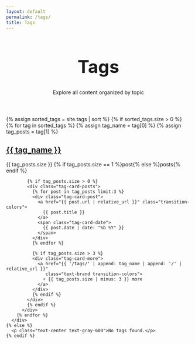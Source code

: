```yaml
---
layout: default
permalink: /tags/
title: Tags
---
```


<div class="space-y-16">
  <header class="text-center py-16">
    <h1 class="font-serif text-brand mb-6 leading-tight" style="font-size: 3rem;">
      Tags
    </h1>
    <p class="text-gray-600 text-lg max-w-2xl mx-auto leading-relaxed">
      Explore all content organized by topic
    </p>
  </header>

  <section class="max-w-4xl mx-auto">
    {% assign sorted_tags = site.tags | sort %}
    {% if sorted_tags.size > 0 %}
      <div class="grid grid-cols-1 md:grid-cols-2 lg:grid-cols-3 gap-6">
        {% for tag in sorted_tags %}
          {% assign tag_name = tag[0] %}
          {% assign tag_posts = tag[1] %}
          <div class="neo-tag-card">
            <h2 class="tag-card-title">
              <a href="{{ '/tags/' | append: tag_name | append: '/' | relative_url }}" 
                 class="font-serif text-brand transition-colors">
                {{ tag_name }}
              </a>
            </h2>
            <p class="tag-card-count">
              {{ tag_posts.size }} 
              {% if tag_posts.size == 1 %}post{% else %}posts{% endif %}
            </p>
            
            {% if tag_posts.size > 0 %}
            <div class="tag-card-posts">
              {% for post in tag_posts limit:3 %}
              <div class="tag-card-post">
                <a href="{{ post.url | relative_url }}" class="transition-colors">
                  {{ post.title }}
                </a>
                <span class="tag-card-date">
                  {{ post.date | date: "%b %Y" }}
                </span>
              </div>
              {% endfor %}
              
              {% if tag_posts.size > 3 %}
              <div class="tag-card-more">
                <a href="{{ '/tags/' | append: tag_name | append: '/' | relative_url }}" 
                   class="text-brand transition-colors">
                  + {{ tag_posts.size | minus: 3 }} more
                </a>
              </div>
              {% endif %}
            </div>
            {% endif %}
          </div>
        {% endfor %}
      </div>
    {% else %}
      <p class="text-center text-gray-600">No tags found.</p>
    {% endif %}
  </section>
</div>